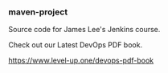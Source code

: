 ### maven-project
Source code for James Lee's Jenkins course.

Check out our Latest DevOps PDF book.

https://www.level-up.one/devops-pdf-book
